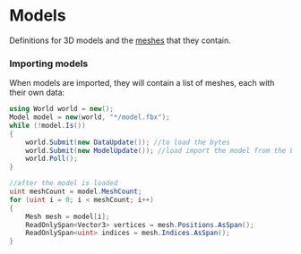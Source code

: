 # Models
Definitions for 3D models and the [meshes](https://github.com/simulation-tree/meshes) that they contain.

### Importing models
When models are imported, they will contain a list of meshes, each with their own data:
```cs
using World world = new();
Model model = new(world, "*/model.fbx");
while (!model.Is())
{
    world.Submit(new DataUpdate()); //to load the bytes
    world.Submit(new ModelUpdate()); //load import the model from the bytes
    world.Poll();
}

//after the model is loaded
uint meshCount = model.MeshCount;
for (uint i = 0; i < meshCount; i++)
{
    Mesh mesh = model[i];
    ReadOnlySpan<Vector3> vertices = mesh.Positions.AsSpan();
    ReadOnlySpan<uint> indices = mesh.Indices.AsSpan();
}

```
